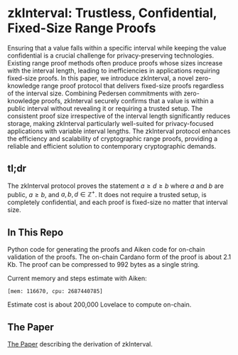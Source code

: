 # zkInterval: Trustless, Confidential, Fixed-Size Range Proofs

Ensuring that a value falls within a specific interval while keeping the value confidential is a crucial challenge for privacy-preserving technologies. Existing range proof methods often produce proofs whose sizes increase with the interval length, leading to inefficiencies in applications requiring fixed-size proofs. In this paper, we introduce zkInterval, a novel zero-knowledge range proof protocol that delivers fixed-size proofs regardless of the interval size. Combining Pedersen commitments with zero-knowledge proofs, zkInterval securely confirms that a value is within a public interval without revealing it or requiring a trusted setup. The consistent proof size irrespective of the interval length significantly reduces storage, making zkInterval particularly well-suited for privacy-focused applications with variable interval lengths. The zkInterval protocol enhances the efficiency and scalability of cryptographic range proofs, providing a reliable and efficient solution to contemporary cryptographic demands.

## tl;dr

The zkInterval protocol proves the statement $a \geq d \geq b$ where $a$ and $b$ are public, $a \geq b$, and $a, b, d \in \mathbb{Z}^+$. It does not require a trusted setup, is completely confidential, and each proof is fixed-size no matter that interval size.

## In This Repo

Python code for generating the proofs and Aiken code for on-chain validation of the proofs. The on-chain Cardano form of the proof is about 2.1 Kb. The proof can be compressed to 992 bytes as a single string.

Current memory and steps estimate with Aiken:

```
[mem: 116670, cpu: 2687440785]
```

Estimate cost is about 200,000 Lovelace to compute on-chain.

## The Paper

[The Paper](paper/zkInterval-2024.pdf) describing the derivation of zkInterval.
